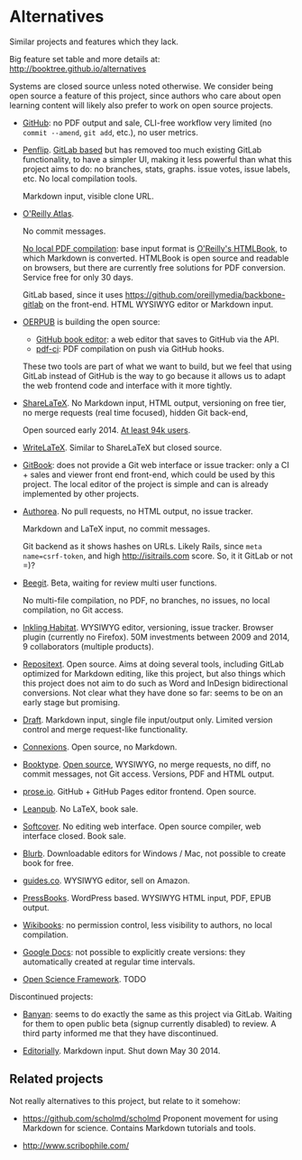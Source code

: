 # Alternatives

Similar projects and features which they lack.

Big feature set table and more details at: <http://booktree.github.io/alternatives>

Systems are closed source unless noted otherwise.
We consider being open source a feature of this project,
since authors who care about open learning content will likely also
prefer to work on open source projects.

-   [GitHub](https://github.com): no PDF output and sale, CLI-free workflow very limited
    (no `commit --amend`, `git add`, etc.), no user metrics.

-   [Penflip](https://www.penflip.com). [GitLab based](https://twitter.com/madebyloren/status/468917323588698112)
    but has removed too much existing GitLab functionality, to have a simpler UI,
    making it less powerful than what this project aims to do: no branches, stats, graphs.
    issue votes, issue labels, etc. No local compilation tools.

    Markdown input, visible clone URL.

-   [O'Reilly Atlas](https://atlas.oreilly.com/).

    No commit messages.

    [No local PDF compilation](http://forum.atlas.oreilly.com/t/is-is-possible-to-compile-books-locally/11/3):
    base input format is [O'Reilly's HTMLBook](https://github.com/oreillymedia/HTMLBook), to which Markdown is converted.
    HTMLBook is open source and readable on browsers, but there are currently free solutions for PDF conversion.
    Service free for only 30 days.

    GitLab based, since it uses <https://github.com/oreillymedia/backbone-gitlab> on the front-end.
    HTML WYSIWYG editor or Markdown input.

-   [OERPUB](http://oerpub.org/collaborate) is building the open source:

    - [GitHub book editor](https://github.com/oerpub/github-bookeditor):
        a web editor that saves to GitHub via the API.
    - [pdf-ci](https://github.com/philschatz/pdf-ci): PDF compilation on push via GitHub hooks.

    These two tools are part of what we want to build,
    but we feel that using GitLab instead of GitHub is the way to go
    because it allows us to adapt the web frontend code and interface with it more tightly.

-   [ShareLaTeX](https://www.sharelatex.com).
    No Markdown input, HTML output, versioning on free tier,
    no merge requests (real time focused), hidden Git back-end,

    Open sourced early 2014.
    [At least 94k users](https://twitter.com/henryoswald/status/459367445946707968).

-   [WriteLaTeX](https://www.writelatex.com). Similar to ShareLaTeX but closed source.

-   [GitBook](https://github.com/GitbookIO/gitbook): does not provide a Git web interface
    or issue tracker: only a CI + sales and viewer front end front-end, which could be used
    by this project. The local editor of the project is simple and can is already
    implemented by other projects.

-   [Authorea](https://www.authorea.com). No pull requests, no HTML output, no issue tracker.

    Markdown and LaTeX input, no commit messages.

    Git backend as it shows hashes on URLs. Likely Rails, since `meta name=csrf-token`,
    and high <http://isitrails.com> score. So, it it GitLab or not =)?

-   [Beegit](https://beegit.com/). Beta, waiting for review multi user functions.

    No multi-file compilation, no PDF, no branches, no issues, no local compilation, no Git access.

-   [Inkling Habitat](https://habitat.inkling.com). WYSIWYG editor, versioning, issue tracker.
    Browser plugin (currently no Firefox). 50M investments between 2009 and 2014,
    9 collaborators (multiple products).

-   [Repositext](http://repositext.org/). Open source. Aims at doing several tools,
    including GitLab optimized for Markdown editing, like this project,
    but also things which this project does not aim to do such as Word and InDesign
    bidirectional conversions. Not clear what they have done so far:
    seems to be on an early stage but promising.

-   [Draft](https://draftin.com). Markdown input, single file input/output only.
    Limited version control and merge request-like functionality.

-   [Connexions](http://cnx.org/). Open source, no Markdown.

-   [Booktype](http://booktype-demo.sourcefabric.org/). [Open source](https://github.com/sourcefabric/Booktype),
    WYSIWYG, no merge requests, no diff, no commit messages, not Git access. Versions, PDF and HTML output.

-   [prose.io](https://github.com/prose/prose). GitHub + GitHub Pages editor frontend. Open source.

-   [Leanpub](https://leanpub.com). No LaTeX, book sale.

-   [Softcover](https://softcover.io). No editing web interface.
    Open source compiler, web interface closed. Book sale.

-   [Blurb](http://www.blurb.com/company-profile).
    Downloadable editors for Windows / Mac, not possible to create book for free.

-   [guides.co](http://www.guides.co). WYSIWYG editor, sell on Amazon.

-   [PressBooks](http://pressbooks.com/). WordPress based. WYSIWYG HTML input, PDF, EPUB output.

-   [Wikibooks](http://en.wikibooks.org): no permission control,
    less visibility to authors, no local compilation.

-   [Google Docs](https://docs.google.com): not possible to explicitly create versions:
    they automatically created at regular time intervals.

-   [Open Science Framework](https://osf.io). TODO

Discontinued projects:

-   [Banyan](https://banyan.co): seems to do exactly the same as this project via GitLab.
    Waiting for them to open public beta (signup currently disabled) to review.
    A third party informed me that they have discontinued.

-   [Editorially](https://editorially.com). Markdown input. Shut down May 30 2014.

## Related projects

Not really alternatives to this project, but relate to it somehow:

- <https://github.com/scholmd/scholmd> Proponent movement for using Markdown for science.
    Contains Markdown tutorials and tools.

- <http://www.scribophile.com/>
